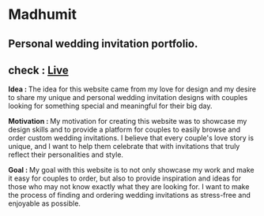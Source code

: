 # Madhumit

## Personal wedding invitation portfolio.
## check : <a href='https://madhumit.vercel.app/' target='_blank'>Live</a>

<b>Idea : </b>The idea for this website came from my love for design and my desire to share my unique and personal wedding invitation designs with couples looking for something special and meaningful for their big day.

<b>Motivation : </b>My motivation for creating this website was to showcase my design skills and to provide a platform for couples to easily browse and order custom wedding invitations. I believe that every couple's love story is unique, and I want to help them celebrate that with invitations that truly reflect their personalities and style.

<b>Goal : </b>My goal with this website is to not only showcase my work and make it easy for couples to order, but also to provide inspiration and ideas for those who may not know exactly what they are looking for. I want to make the process of finding and ordering wedding invitations as stress-free and enjoyable as possible.

